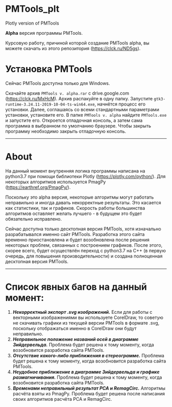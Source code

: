 # PMTools_plt
Plotly version of PMTools

**Alpha** версия программы PMTools. 

Курсовую работу, причиной которой создание PMTools alpha, вы можете скачать из этого репозитория (https://clck.ru/ND5gs).

# Установка PMTools
Сейчас PMTools доступна только для Windows. 

Скачайте архив ```PMTools v. alpha.rar``` c drive.google.com (https://clck.ru/MxHcM). Архив распакуйте в одну папку. Запустите ```gtk3-runtime-3.24.11-2019-10-04-ts-win64.exe```, начнётся процесс его установки. Далее, соглашаясь со всеми стандартными параметрами установки, установите его. В папке ```PMTools v. alpha``` найдите ```PMTools.exe``` и запустите его. Откроется отладочная консоль, а затем сама программа в выбранном по умолчанию браузере. Чтобы закрыть программу необходимо закрыть отладочную консоль. 
***
# About
На данный момент внутренняя логика программы написана на python3.7 при помощи библиотеки Plotly (https://plotly.com/python/). Для некоторых алгоритмов используется PmagPy (https://earthref.org/PmagPy/). 

Поскольку это alpha версия, некоторые алгоритмы могут работать неправильно и иногда давать некорректные результаты. Это касается как статистики, так и графиков. Скорость работы большинства алгоритмов оставляет желать лучшего - в будущем это будет обязательно исправлено.

Сейчас доступна только десктопная версия PMTools, хотя изначально разрабатывался именно сайт PMTools. Разработка этого сайта временно приостановлена и будет возобновлена после решения некоторых проблем, связанных с построением графиков. После этого, скорее всего, будет осуществлён переход с python3.7 на C++ (в первую очередь, для повышения производительности) и создана полноценная десктопная версия PMTools.
***
# Список явных багов на данный момент:

1. ___Некорректный экспорт .svg изображений.___ Если для работы с векторными изображениями вы используете CorelDraw, то советую не скачивать графики из текущей версии PMTools в формате .svg, поскольку отображаться именно в CorelDraw они будут неправильно.
2. ___Неправильное положение названий осей в диаграмме Зийдервельда.___ Проблема будет решена к тому моменту, когда возобновится разработка сайта PMTools. 
3. ___Отсутствие какого-либо приближения в стереограмме.___ Проблема будет решена к тому моменту, когда возобновится разработка сайта PMTools. 
4. ___Неудобное приближение в диаграмме Зийдервельда и графике размагничивания.___ Проблема будет решена к тому моменту, когда возобновится разработка сайта PMTools.
5. ___Временами неправильный результат PCA и RemagCirc.___ Алгоритмы расчёта взяты из PmagPy. Проблема будет решена после написания своих алгоритмов расчёта PCA и RemagCirc. 
